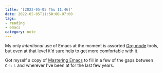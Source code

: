 ```yaml
---
title: '[2022-05-05 Thu 11:46]'
date: 2022-05-05T11:50:00-07:00
tags:
- reading
- emacs
category: note
---
```


My only *intentional* use of Emacs at the moment is assorted [Org mode](https://orgmode.org) tools, but even at that level it'd sure help to get more comfortable with it.

Got myself a copy of [Mastering Emacs](https://masteringemacs.org) to fill in a few of the gaps between `C-h t` and wherever I've been at for the last few years.
